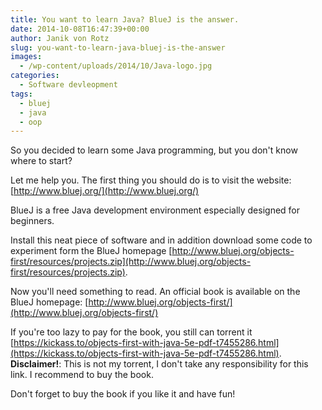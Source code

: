 ```yaml
---
title: You want to learn Java? BlueJ is the answer.
date: 2014-10-08T16:47:39+00:00
author: Janik von Rotz
slug: you-want-to-learn-java-bluej-is-the-answer
images:
  - /wp-content/uploads/2014/10/Java-logo.jpg
categories:
  - Software devleopment
tags:
  - bluej
  - java
  - oop
---
```

So you decided to learn some Java programming, but you don't know where to start?

Let me help you. The first thing you should do is to visit the website: [http://www.bluej.org/](http://www.bluej.org/)
<!--more-->
BlueJ is a free Java development environment especially designed for beginners.

Install this neat piece of software and in addition download some code to experiment form the BlueJ homepage [http://www.bluej.org/objects-first/resources/projects.zip](http://www.bluej.org/objects-first/resources/projects.zip).

Now you'll need something to read. An official book is available on the BlueJ homepage: [http://www.bluej.org/objects-first/](http://www.bluej.org/objects-first/)

If you're too lazy to pay for the book, you still can torrent it [https://kickass.to/objects-first-with-java-5e-pdf-t7455286.html](https://kickass.to/objects-first-with-java-5e-pdf-t7455286.html).
**Disclaimer!**: This is not my torrent, I don't take any responsibility for this link. I recommend to buy the book.

Don't forget to buy the book if you like it and have fun!
